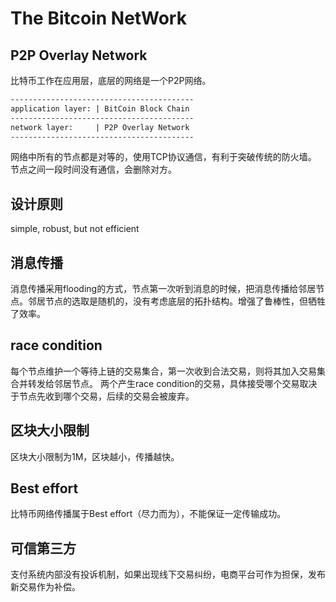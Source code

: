 # The Bitcoin NetWork

## P2P Overlay Network
比特币工作在应用层，底层的网络是一个P2P网络。
```txt
-----------------------------------------
application layer: | BitCoin Block Chain
-----------------------------------------
network layer:     | P2P Overlay Network 
-----------------------------------------
```
网络中所有的节点都是对等的，使用TCP协议通信，有利于突破传统的防火墙。
节点之间一段时间没有通信，会删除对方。

## 设计原则
simple, robust, but not efficient

## 消息传播
消息传播采用flooding的方式，节点第一次听到消息的时候，把消息传播给邻居节点。邻居节点的选取是随机的，没有考虑底层的拓扑结构。增强了鲁棒性，但牺牲了效率。

## race condition
每个节点维护一个等待上链的交易集合，第一次收到合法交易，则将其加入交易集合并转发给邻居节点。
两个产生race condition的交易，具体接受哪个交易取决于节点先收到哪个交易，后续的交易会被废弃。

## 区块大小限制
区块大小限制为1M，区块越小，传播越快。

## Best effort
比特币网络传播属于Best effort（尽力而为），不能保证一定传输成功。

## 可信第三方
支付系统内部没有投诉机制，如果出现线下交易纠纷，电商平台可作为担保，发布新交易作为补偿。
